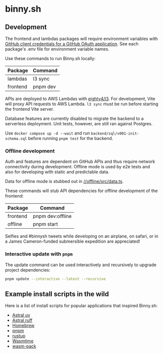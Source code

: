 # binny.sh

## Development

The frontend and lambdas packages will require environment variables
with [GitHub client credentials for a GitHub OAuth application](https://docs.github.com/en/apps/oauth-apps/building-oauth-apps/creating-an-oauth-app).
See each package's .env file for environment variable names.

Use these commands to run Binny.sh locally:

| Package  | Command  |
| -------- | -------- |
| lambdas  | l3 sync  |
| frontend | pnpm dev |

APIs are deployed to AWS Lambdas with [eighty4/l3](https://github.com/eighty4/l3).
For development, Vite will proxy API requests to AWS Lambda.
`l3 sync` must be run before starting the frontend Vite server.

Database features are currently disabled to migrate the backend to a serverless deployment.
Unit tests, however, are still ran against Postgres.

Use `docker compose up -d --wait` and run `backend/sql/v001-init-schema.sql` before running `pnpm test` for the backend.

### Offline development

Auth and features are dependent on GitHub APIs and thus require network connectivity during development.
Offline mode is used by e2e tests and also for developing with static and predictable data.

Data for offline mode is stubbed out in [//offline/src/data.ts](offline/src/data.ts).

These commands will stub API dependencies for offline development of the frontend:

| Package  | Command          |
| -------- | ---------------- |
| frontend | pnpm dev:offline |
| offline  | pnpm start       |

Selfies and #binnysh tweets while developing on an airplane, on safari, or in a James Cameron-funded submersible
expedition are appreciated!

### Interactive update with `pnpm`

The update command can be used interactively and recursively to upgrade project dependencies:

```bash
pnpm update --interactive --latest --recursive
```

## Example install scripts in the wild

Here is a list of install scripts for popular applications that inspired Binny.sh:

- [Astral uv](https://docs.astral.sh/uv/getting-started/installation/)
- [Astral ruff](https://docs.astral.sh/ruff/installation/)
- [Homebrew](https://brew.sh/)
- [pnpm](https://pnpm.io/installation/)
- [rustup](https://rustup.rs/)
- [Wasmtime](https://wasmtime.dev/)
- [wasm-pack](https://rustwasm.github.io/wasm-pack/installer/)
